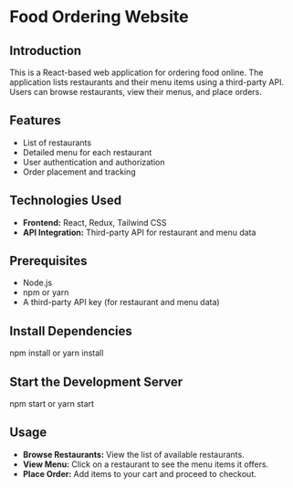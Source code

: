 # Food Ordering Website

## Introduction
This is a React-based web application for ordering food online. The application lists restaurants and their menu items using a third-party API. Users can browse restaurants, view their menus, and place orders.

## Features
- List of restaurants
- Detailed menu for each restaurant
- User authentication and authorization
- Order placement and tracking

## Technologies Used
- **Frontend:** React, Redux, Tailwind CSS
- **API Integration:** Third-party API for restaurant and menu data

## Prerequisites
- Node.js
- npm or yarn
- A third-party API key (for restaurant and menu data)


## Install Dependencies

npm install
or
yarn install


## Start the Development Server

npm start
or
yarn start


## Usage
- **Browse Restaurants:** View the list of available restaurants.
- **View Menu:** Click on a restaurant to see the menu items it offers.
- **Place Order:** Add items to your cart and proceed to checkout.
